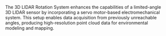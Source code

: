 The 3D LIDAR Rotation System enhances the capabilities of a limited-angle 3D LIDAR sensor by incorporating a servo motor-based electromechanical system. This setup enables data acquisition from previously unreachable angles, producing high-resolution point cloud data for environmental modeling and mapping.
